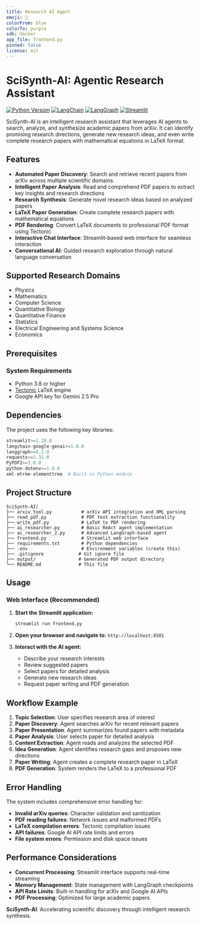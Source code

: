 ```yaml
---
title: Research AI Agent
emoji: 🔬
colorFrom: blue
colorTo: purple
sdk: docker
app_file: frontend.py
pinned: false
license: mit
---
```


# SciSynth-AI: Agentic Research Assistant

[![Python Version](https://img.shields.io/badge/python-blue.svg)](https://python.org)
[![LangChain](https://img.shields.io/badge/LangChain-blue.svg)](https://www.langchain.com/)
[![LangGraph](https://img.shields.io/badge/LangGraph-green.svg)](https://www.langchain.com/langgraph)
[![Streamlit](https://img.shields.io/badge/Streamlit-FF4B4B?logo=streamlit&logoColor=white)](https://streamlit.io)

SciSynth-AI is an intelligent research assistant that leverages AI agents to search, analyze, and synthesize academic papers from arXiv. It can identify promising research directions, generate new research ideas, and even write complete research papers with mathematical equations in LaTeX format.

##  Features

- **Automated Paper Discovery**: Search and retrieve recent papers from arXiv across multiple scientific domains
- **Intelligent Paper Analysis**: Read and comprehend PDF papers to extract key insights and research directions
- **Research Synthesis**: Generate novel research ideas based on analyzed papers
- **LaTeX Paper Generation**: Create complete research papers with mathematical equations
- **PDF Rendering**: Convert LaTeX documents to professional PDF format using Tectonic
- **Interactive Chat Interface**: Streamlit-based web interface for seamless interaction
- **Conversational AI**: Guided research exploration through natural language conversation

##  Supported Research Domains

- Physics
- Mathematics
- Computer Science
- Quantitative Biology
- Quantitative Finance
- Statistics
- Electrical Engineering and Systems Science
- Economics

##  Prerequisites

### System Requirements

- Python 3.8 or higher
- [Tectonic](https://tectonic-typesetting.github.io/) LaTeX engine
- Google API key for Gemini 2.5 Pro


##  Dependencies

The project uses the following key libraries:

```python
streamlit>=1.28.0
langchain-google-genai>=1.0.0
langgraph>=0.2.0
requests>=2.31.0
PyPDF2>=3.0.0
python-dotenv>=1.0.0
xml-etree-elementtree  # Built-in Python module
```

##  Project Structure

```
SciSynth-AI/
├── arxiv_tool.py           # arXiv API integration and XML parsing
├── read_pdf.py             # PDF text extraction functionality
├── write_pdf.py            # LaTeX to PDF rendering
├── ai_researcher.py        # Basic ReAct agent implementation
├── ai_researcher_2.py      # Advanced LangGraph-based agent
├── frontend.py             # Streamlit web interface
├── requirements.txt        # Python dependencies
├── .env                    # Environment variables (create this)
├── .gitignore             # Git ignore file
├── output/                # Generated PDF output directory
└── README.md              # This file
```

##  Usage

### Web Interface (Recommended)

1. **Start the Streamlit application:**
   ```bash
   streamlit run frontend.py
   ```

2. **Open your browser and navigate to:** `http://localhost:8501`

3. **Interact with the AI agent:**
   - Describe your research interests
   - Review suggested papers
   - Select papers for detailed analysis
   - Generate new research ideas
   - Request paper writing and PDF generation


##  Workflow Example

1. **Topic Selection**: User specifies research area of interest
2. **Paper Discovery**: Agent searches arXiv for recent relevant papers
3. **Paper Presentation**: Agent summarizes found papers with metadata
4. **Paper Analysis**: User selects paper for detailed analysis
5. **Content Extraction**: Agent reads and analyzes the selected PDF
6. **Idea Generation**: Agent identifies research gaps and proposes new directions
7. **Paper Writing**: Agent creates a complete research paper in LaTeX
8. **PDF Generation**: System renders the LaTeX to a professional PDF


##  Error Handling

The system includes comprehensive error handling for:

- **Invalid arXiv queries**: Character validation and sanitization
- **PDF reading failures**: Network issues and malformed PDFs
- **LaTeX compilation errors**: Tectonic compilation issues
- **API failures**: Google AI API rate limits and errors
- **File system errors**: Permission and disk space issues

##  Performance Considerations

- **Concurrent Processing**: Streamlit interface supports real-time streaming
- **Memory Management**: State management with LangGraph checkpoints
- **API Rate Limits**: Built-in handling for arXiv and Google AI APIs
- **PDF Processing**: Optimized for large academic papers





**SciSynth-AI**: Accelerating scientific discovery through intelligent research synthesis.